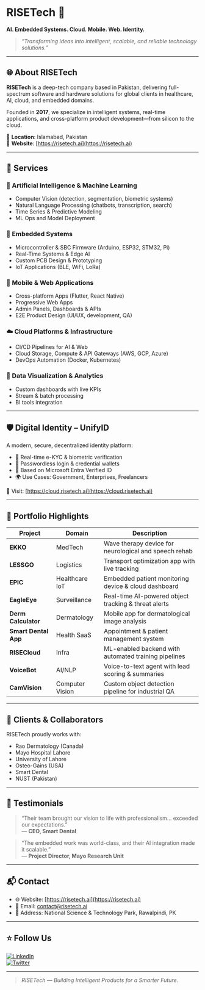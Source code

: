 # RISETech 🚀  
**AI. Embedded Systems. Cloud. Mobile. Web. Identity.**

> _“Transforming ideas into intelligent, scalable, and reliable technology solutions.”_

---

## 🌐 About RISETech

**RISETech** is a deep-tech company based in Pakistan, delivering full-spectrum software and hardware solutions for global clients in healthcare, AI, cloud, and embedded domains.

Founded in **2017**, we specialize in intelligent systems, real-time applications, and cross-platform product development—from silicon to the cloud.

📍 **Location**: Islamabad, Pakistan  
🔗 **Website**: [https://risetech.ai](https://risetech.ai)

---

## 💼 Services

### 🤖 Artificial Intelligence & Machine Learning
- Computer Vision (detection, segmentation, biometric systems)
- Natural Language Processing (chatbots, transcription, search)
- Time Series & Predictive Modeling
- ML Ops and Model Deployment

### 🔧 Embedded Systems
- Microcontroller & SBC Firmware (Arduino, ESP32, STM32, Pi)
- Real-Time Systems & Edge AI
- Custom PCB Design & Prototyping
- IoT Applications (BLE, WiFi, LoRa)

### 📱 Mobile & Web Applications
- Cross-platform Apps (Flutter, React Native)
- Progressive Web Apps
- Admin Panels, Dashboards & APIs
- E2E Product Design (UI/UX, development, QA)

### ☁️ Cloud Platforms & Infrastructure
- CI/CD Pipelines for AI & Web
- Cloud Storage, Compute & API Gateways (AWS, GCP, Azure)
- DevOps Automation (Docker, Kubernetes)

### 🧠 Data Visualization & Analytics
- Custom dashboards with live KPIs
- Stream & batch processing
- BI tools integration

---

## 🛡️ Digital Identity – UnifyID

A modern, secure, decentralized identity platform:

- 🔐 Real-time e-KYC & biometric verification  
- 🔄 Passwordless login & credential wallets  
- 🪪 Based on Microsoft Entra Verified ID  
- 🌍 Use Cases: Government, Enterprises, Freelancers

🔗 Visit: [https://cloud.risetech.ai](https://cloud.risetech.ai)

---

## 🧪 Portfolio Highlights

| Project | Domain | Description |
|--------|--------|-------------|
| **EKKO** | MedTech | Wave therapy device for neurological and speech rehab |
| **LESSGO** | Logistics | Transport optimization app with live tracking |
| **EPIC** | Healthcare IoT | Embedded patient monitoring device & cloud dashboard |
| **EagleEye** | Surveillance | Real-time AI-powered object tracking & threat alerts |
| **Derm Calculator** | Dermatology | Mobile app for dermatological image analysis |
| **Smart Dental App** | Health SaaS | Appointment & patient management system |
| **RISECloud** | Infra | ML-enabled backend with automated training pipelines |
| **VoiceBot** | AI/NLP | Voice-to-text agent with lead scoring & summaries |
| **CamVision** | Computer Vision | Custom object detection pipeline for industrial QA |

---

## 🤝 Clients & Collaborators

RISETech proudly works with:

- Rao Dermatology (Canada)  
- Mayo Hospital Lahore  
- University of Lahore  
- Osteo-Gains (USA)  
- Smart Dental  
- NUST (Pakistan)

---

## 🧾 Testimonials

> “Their team brought our vision to life with professionalism… exceeded our expectations.”  
> — **CEO, Smart Dental**

> “The embedded work was world-class, and their AI integration made it scalable.”  
> — **Project Director, Mayo Research Unit**

---

## 📬 Contact

- 🌐 Website: [https://risetech.ai](https://risetech.ai)  
- 📧 Email: contact@risetech.ai  
- 📍 Address: National Science & Technology Park, Rawalpindi, PK

---

## ⭐ Follow Us

[![LinkedIn](https://img.shields.io/badge/LinkedIn-Follow-blue?style=flat&logo=linkedin)](https://linkedin.com/company/risetech-pk)  
[![Twitter](https://img.shields.io/badge/Twitter-Follow-blue?style=flat&logo=twitter)](https://twitter.com/risetechpk)

---

> _RISETech — Building Intelligent Products for a Smarter Future._
